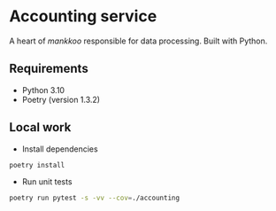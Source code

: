 # Accounting service

A heart of *mankkoo* responsible for data processing. Built with Python. 

## Requirements

* Python 3.10
* Poetry (version 1.3.2)

## Local work

* Install dependencies 

```bash
poetry install
```

* Run unit tests

```bash
poetry run pytest -s -vv --cov=./accounting
```

